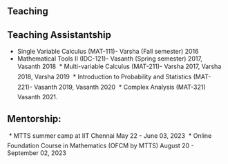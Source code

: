 ## Teaching

## Teaching Assistantship
  * Single Variable Calculus (MAT-111)- Varsha (Fall semester) 2016
  * Mathematical Tools II (IDC-121)- Vasanth (Spring semester) 2017, Vasanth 2018
  * Multi-variable Calculus (MAT-211)- Varsha 2017, Varsha 2018, Varsha 2019
  * Introduction to Probability and Statistics (MAT-221)- Vasanth 2019, Vasanth 2020
  * Complex Analysis (MAT-321) Vasanth 2021.


## Mentorship:
  * MTTS summer camp at IIT Chennai May 22 - June 03, 2023
  * Online Foundation Course in Mathematics (OFCM by MTTS) August 20 - September 02, 2023

<!---## Fall-2023 (Aug-Dec)
* Object Oriented Programming (MA-5741), a Course for M-tech student at IIT Madras.
* Mutivariable Calculus (MA-1101), a Course for B-tech student at IIT Madras.


## Spring-2023 (Jan-May) 
* Numerical Optimisation (MA-5895), a Course for M-tech student at IIT Madras.-->
